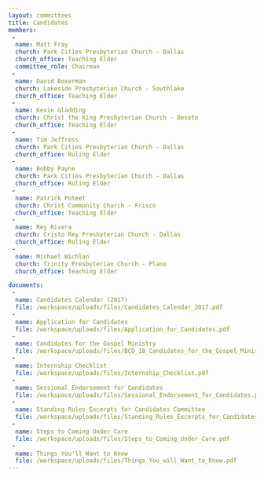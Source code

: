 ```yaml
---
layout: committees
title: Candidates
members:
 -
  name: Matt Fray
  church: Park Cities Presbyterian Church - Dallas
  church_office: Teaching Elder
  committee_role: Chairman
 -
  name: David Boxerman
  church: Lakeside Presbyterian Church - Southlake
  church_office: Teaching Elder
 -
  name: Kevin Gladding
  church: Christ the King Presbyterian Church - Desoto
  church_office: Teaching Elder
 -
  name: Tim Jeffress
  church: Park Cities Presbyterian Church - Dallas
  church_office: Ruling Elder
 -
  name: Bobby Payne
  church: Park Cities Presbyterian Church - Dallas
  church_office: Ruling Elder
 -
  name: Patrick Poteet
  church: Christ Community Church - Frisco
  church_office: Teaching Elder
 -
  name: Rey Rivera
  church: Cristo Rey Presbyterian Church - Dallas
  church_office: Ruling Elder
 -
  name: Michael Wichlan
  church: Trinity Presbyterian Church - Plano
  church_office: Teaching Elder

documents:
 -
  name: Candidates Calendar (2017)
  file: /workspace/uploads/files/Candidates_Calendar_2017.pdf
 -
  name: Application for Candidates
  file: /workspace/uploads/files/Application_for_Candidates.pdf
 -
  name: Candidates for the Gospel Ministry
  file: /workspace/uploads/files/BCO_18_Candidates_for_the_Gospel_Ministry.pdf
 -
  name: Internship Checklist
  file: /workspace/uploads/files/Internship_Checklist.pdf
 -
  name: Sessional Endorsement for Candidates
  file: /workspace/uploads/files/Sessional_Endorsement_for_Candidates.pdf
 -
  name: Standing Rules Excerpts for Candidates Committee
  file: /workspace/uploads/files/Standing_Rules_Excerpts_for_Candidates_Committee.pdf
 -
  name: Steps to Coming Under Care
  file: /workspace/uploads/files/Steps_to_Coming_Under_Care.pdf
 -
  name: Things You'll Want to Know
  file: /workspace/uploads/files/Things_You_will_Want_to_Know.pdf
---
```

